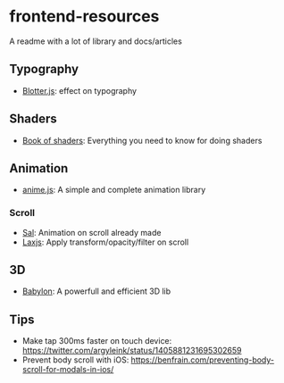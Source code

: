 # frontend-resources
A readme with a lot of library and docs/articles

## Typography

- [Blotter.js](https://blotter.js.org/): effect on typography 


## Shaders

- [Book of shaders](https://thebookofshaders.com/): Everything you need to know for doing shaders

## Animation

- [anime.js](https://github.com/juliangarnier/anime/): A simple and complete animation library 

### Scroll

-  [Sal](https://github.com/mciastek/sal): Animation on scroll already made
-  [Laxjs](https://github.com/alexfoxy/lax.js): Apply transform/opacity/filter on scroll

## 3D
- [Babylon](https://github.com/BabylonJS/Babylon.js): A powerfull and efficient 3D lib

## Tips

- Make tap 300ms faster on touch device: https://twitter.com/argyleink/status/1405881231695302659
- Prevent body scroll with iOS: https://benfrain.com/preventing-body-scroll-for-modals-in-ios/
